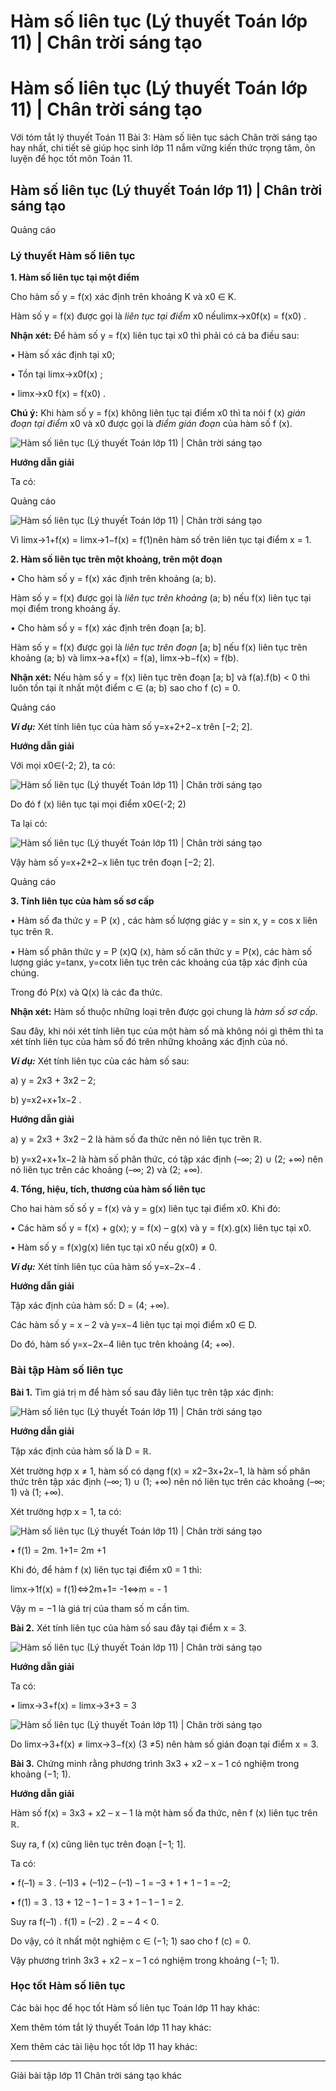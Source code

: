 # Hàm số liên tục (Lý thuyết Toán lớp 11) | Chân trời sáng tạo

# Hàm số liên tục (Lý thuyết Toán lớp 11) | Chân trời sáng tạo

Với tóm tắt lý thuyết Toán 11 Bài 3: Hàm số liên tục sách Chân trời sáng tạo hay nhất, chi tiết sẽ giúp học sinh lớp 11 nắm vững kiến thức trọng tâm, ôn luyện để học tốt môn Toán 11.

## Hàm số liên tục (Lý thuyết Toán lớp 11) | Chân trời sáng tạo

Quảng cáo

### **Lý thuyết Hàm số liên tục**

**1\. Hàm số liên tục tại một điểm**

Cho hàm số y = f(x) xác định trên khoảng K và x0 ∈ K. 

Hàm số y = f(x) được gọi là _liên tục tại điểm_ x0 nếulimx→x0f(x) = f(x0) .

**Nhận xét:** Để hàm số y = f(x) liên tục tại x0 thì phải có cả ba điều sau:

• Hàm số xác định tại x0;

• Tồn tại limx→x0f(x) ;

• limx→x0 f(x) = f(x0) .

**Chú ý:** Khi hàm số y = f(x) không liên tục tại điểm x0 thì ta nói f (x) _gián đoạn tại điểm_ x0 và x0 được gọi là _điểm gián đoạn_ của hàm số f (x).

![Hàm số liên tục \(Lý thuyết Toán lớp 11\) | Chân trời sáng tạo](https://vietjack.com/toan-11-ct/images/ly-thuyet-bai-3-ham-so-lien-tuc.PNG)

**Hướng dẫn giải**

Ta có:

Quảng cáo

![Hàm số liên tục \(Lý thuyết Toán lớp 11\) | Chân trời sáng tạo](https://vietjack.com/toan-11-ct/images/ly-thuyet-bai-3-ham-so-lien-tuc-1.PNG)

Vì limx→1+f(x) = limx→1−f(x) = f(1)nên hàm số trên liên tục tại điểm x = 1.

**2\. Hàm số liên tục trên một khoảng, trên một đoạn**

• Cho hàm số y = f(x) xác định trên khoảng (a; b).

Hàm số y = f(x) được gọi là _liên tục trên khoảng_ (a; b) nếu f(x) liên tục tại mọi điểm trong khoảng ấy.

• Cho hàm số y = f(x) xác định trên đoạn [a; b].

Hàm số y = f(x) được gọi là _liên tục trên đoạn_ [a; b] nếu f(x) liên tục trên khoảng (a; b) và limx→a+f(x) = f(a),  limx→b−f(x) = f(b).

**Nhận xét:** Nếu hàm số y = f(x) liên tục trên đoạn [a; b] và f(a).f(b) < 0 thì luôn tồn tại ít nhất một điểm c ∈ (a; b) sao cho f (c) = 0.

Quảng cáo

**_Ví dụ:_** Xét tính liên tục của hàm số y=x+2+2−x trên [−2; 2].

**Hướng dẫn giải**

Với mọi x0∈(-2; 2), ta có:

![Hàm số liên tục \(Lý thuyết Toán lớp 11\) | Chân trời sáng tạo](https://vietjack.com/toan-11-ct/images/ly-thuyet-bai-3-ham-so-lien-tuc-2.PNG)

Do đó f (x) liên tục tại mọi điểm x0∈(-2; 2)

Ta lại có:

![Hàm số liên tục \(Lý thuyết Toán lớp 11\) | Chân trời sáng tạo](https://vietjack.com/toan-11-ct/images/ly-thuyet-bai-3-ham-so-lien-tuc-3.PNG)

Vậy hàm số y=x+2+2−x liên tục trên đoạn [−2; 2].

Quảng cáo

**3\. Tính liên tục của hàm số sơ cấp**

• Hàm số đa thức y = P (x) , các hàm số lượng giác y = sin x, y = cos x liên tục trên ℝ.

• Hàm số phân thức y = P (x)Q (x), hàm số căn thức y = P(x), các hàm số lượng giác y=tanx, y=cotx liên tục trên các khoảng của tập xác định của chúng.

Trong đó P(x) và Q(x) là các đa thức.

**Nhận xét:** Hàm số thuộc những loại trên được gọi chung là _hàm số sơ cấp._

Sau đây, khi nói xét tính liên tục của một hàm số mà không nói gì thêm thì ta xét tính liên tục của hàm số đó trên những khoảng xác định của nó.

**_Ví dụ:_** Xét tính liên tục của các hàm số sau:

a) y = 2x3 \+ 3x2 – 2;

b) y=x2+x+1x−2 .

**Hướng dẫn giải**

a) y = 2x3 \+ 3x2 – 2 là hàm số đa thức nên nó liên tục trên ℝ.

b) y=x2+x+1x−2 là hàm số phân thức, có tập xác định (–∞; 2) ∪ (2; +∞) nên nó liên tục trên các khoảng (–∞; 2) và (2; +∞).

**4\. Tổng, hiệu, tích, thương của hàm số liên tục**

Cho hai hàm số số y = f(x) và y = g(x) liên tục tại điểm x0. Khi đó:

• Các hàm số y = f(x) + g(x); y = f(x) – g(x) và y = f(x).g(x) liên tục tại x0.

• Hàm số y = f(x)g(x) liên tục tại x0 nếu g(x0) ≠ 0.

**_Ví dụ:_** Xét tính liên tục của hàm số y=x−2x−4 .

**Hướng dẫn giải**

Tập xác định của hàm số: D = (4; +∞).

Các hàm số y = x – 2 và y=x−4 liên tục tại mọi điểm x0 ∈ D.

Do đó, hàm số y=x−2x−4 liên tục trên khoảng (4; +∞).

### **Bài tập Hàm số liên tục**

**Bài 1.** Tìm giá trị m để hàm số sau đây liên tục trên tập xác định:

![Hàm số liên tục \(Lý thuyết Toán lớp 11\) | Chân trời sáng tạo](https://vietjack.com/toan-11-ct/images/ly-thuyet-bai-3-ham-so-lien-tuc-4.PNG)

**Hướng dẫn giải**

Tập xác định của hàm số là D = ℝ.

Xét trường hợp x ≠ 1, hàm số có dạng f(x) = x2−3x+2x−1, là hàm số phân thức trên tập xác định (–∞; 1) ∪ (1; +∞) nên nó liên tục trên các khoảng (–∞; 1) và (1; +∞).

Xét trường hợp x = 1, ta có:

![Hàm số liên tục \(Lý thuyết Toán lớp 11\) | Chân trời sáng tạo](https://vietjack.com/toan-11-ct/images/ly-thuyet-bai-3-ham-so-lien-tuc-5.PNG)

• f(1) = 2m. 1+1= 2m +1

Khi đó, để hàm f (x) liên tục tại điểm x0 = 1 thì:

limx→1f(x) = f(1)⇔2m+1= -1⇔m = - 1

Vậy m = −1 là giá trị của tham số m cần tìm.

**Bài 2.** Xét tính liên tục của hàm số sau đây tại điểm x = 3.

![Hàm số liên tục \(Lý thuyết Toán lớp 11\) | Chân trời sáng tạo](https://vietjack.com/toan-11-ct/images/ly-thuyet-bai-3-ham-so-lien-tuc-6.PNG)

**Hướng dẫn giải**

Ta có:

• limx→3+f(x) = limx→3+3 = 3

![Hàm số liên tục \(Lý thuyết Toán lớp 11\) | Chân trời sáng tạo](https://vietjack.com/toan-11-ct/images/ly-thuyet-bai-3-ham-so-lien-tuc-7.PNG)

Do limx→3+f(x) ≠ limx→3−f(x) (3 ≠5) nên hàm số gián đoạn tại điểm x = 3.

**Bài 3.** Chứng minh rằng phương trình 3x3 \+ x2 – x – 1 có nghiệm trong khoảng (−1; 1).

**Hướng dẫn giải**

Hàm số f(x) = 3x3 \+ x2 – x – 1 là một hàm số đa thức, nên f (x) liên tục trên ℝ.

Suy ra, f (x) cũng liên tục trên đoạn [−1; 1].

Ta có:

• f(–1) = 3 . (–1)3 \+ (–1)2 – (–1) – 1 = –3 + 1 + 1 – 1 = –2;

• f(1) = 3 . 13 \+ 12 – 1 – 1 = 3 + 1 – 1 – 1 = 2.

Suy ra f(–1) . f(1) = (–2) . 2 = – 4 < 0.

Do vậy, có ít nhất một nghiệm c ∈ (−1; 1) sao cho f (c) = 0.

Vậy phương trình 3x3 \+ x2 – x – 1 có nghiệm trong khoảng (−1; 1).

### **Học tốt Hàm số liên tục**

Các bài học để học tốt Hàm số liên tục Toán lớp 11 hay khác:

Xem thêm tóm tắt lý thuyết Toán lớp 11 hay khác:

Xem thêm các tài liệu học tốt lớp 11 hay khác:

* * *

Giải bài tập lớp 11 Chân trời sáng tạo khác
